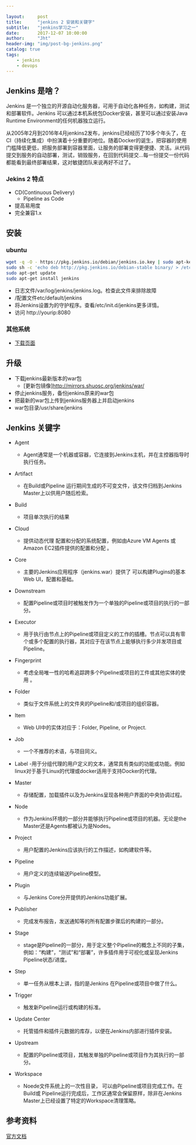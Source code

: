 ```yaml
---

layout:     post
title:      "jenkins 2 安装和关键字"
subtitle:   "jenkins学习之一"
date:       2017-12-07 10:00:00
author:     "Jht"
header-img: "img/post-bg-jenkins.png"
catalog: true
tags:
    - jenkins
    - devops
---
```


## Jenkins 是啥？


Jenkins 是一个独立的开源自动化服务器，可用于自动化各种任务，如构建，测试和部署软件。Jenkins 可以通过本机系统包Docker安装，甚至可以通过安装Java Runtime Environment的任何机器独立运行。

从2005年2月到2016年4月jenkins2发布，jenkins已经经历了10多个年头了，在CI（持续化集成）中扮演着十分重要的地位。随着Docker的诞生，把容器的使用门槛降低更低，把服务部署到容器里面，让服务的部署变得更便捷、灵活。从代码提交到服务的自动部署，测试，销毁服务，在回到代码提交…每一份提交一份代码都能看到最终部署结果，这对敏捷团队来说再好不过了。

### Jekins 2 特点

- CD(Continuous Delivery)
  - Pipeline as Code
- 提高易用度
- 完全兼容1.x 


## 安装


### ubuntu

```bash
wget -q -O - https://pkg.jenkins.io/debian/jenkins.io.key | sudo apt-key add -
sudo sh -c 'echo deb http://pkg.jenkins.io/debian-stable binary/ > /etc/apt/sources.list.d/jenkins.list'
sudo apt-get update
sudo apt-get install jenkins
```

- 日志文件/var/log/jenkins/jenkins.log。检查此文件来排除故障
- /配置文件etc/default/jenkins
- 将Jenkins设置为的守护程序。查看/etc/init.d/jenkins更多详情。
- 访问 http://yourip:8080

### 其他系统

- [下载页面](https://jenkins.io/download/)

## 升级

- 下载jenkins最新版本的war包
  - [更新包镜像]http://mirrors.shuosc.org/jenkins/war/
- 停止jenkins服务，备份jenkins原来的war包
- 把最新的war包上传到jenkins服务器上并启动jenkins
- war包目录/usr/share/jenkins

## Jenkins 关键字

- Agent
  - Agent通常是一个机器或容器，它连接到Jenkins主机，并在主控器指导时执行任务。
  
- Artifact
  - 在Build或Pipeline 运行期间生成的不可变文件，该文件归档到Jenkins Master上以供用户随后检索。
  
- Build
  - 项目单次执行的结果

- Cloud
  - 提供动态代理 配置和分配的系统配置，例如由Azure VM Agents 或 Amazon EC2插件提供的配置和分配 。

- Core
  - 主要的Jenkins应用程序（jenkins.war）提供了 可以构建Plugins的基本Web UI，配置和基础。

- Downstream
  - 配置Pipeline或项目时被触发作为一个单独的Pipeline或项目的执行的一部分。

- Executor
  - 用于执行由节点上的Pipeline或项目定义的工作的插槽。节点可以具有零个或多个配置的执行器，其对应于在该节点上能够执行多少并发项目或Pipeline。


- Fingerprint
  - 考虑全局唯一性的哈希追踪跨多个Pipeline或项目的工件或其他实体的使用 。


- Folder
  - 类似于文件系统上的文件夹的Pipeline和/或项目的组织容器。

- Item
  - Web UI中的实体对应于：Folder, Pipeline, or Project.

- Job
  - 一个不推荐的术语，与项目同义。

- Label
  -用于分组代理的用户定义的文本，通常具有类似的功能或功能。例如linux对于基于Linux的代理或docker适用于支持Docker的代理。

- Master
  - 存储配置，加载插件以及为Jenkins呈现各种用户界面的中央协调过程。

- Node
  - 作为Jenkins环境的一部分并能够执行Pipeline或项目的机器。无论是the Master还是Agents都被认为是Nodes。

- Project
  - 用户配置的Jenkins应该执行的工作描述，如构建软件等。

- Pipeline
  - 用户定义的连续输送Pipeline模型。

- Plugin
  - 与Jenkins Core分开提供的Jenkins功能扩展。

- Publisher
  - 完成发布报告，发送通知等的所有配置步骤后的构建的一部分。

- Stage
  - stage是Pipeline的一部分，用于定义整个Pipeline的概念上不同的子集，例如：“构建”，“测试”和“部署”，许多插件用于可视化或呈现Jenkins Pipeline状态/进度。

- Step
  - 单一任务从根本上讲，指的是Jenkins 在Pipeline或项目中做了什么。


- Trigger
  - 触发新Pipeline运行或构建的标准。

- Update Center
  - 托管插件和插件元数据的库存，以便在Jenkins内部进行插件安装。

- Upstream
  - 配置的Pipeline或项目，其触发单独的Pipeline或项目作为其执行的一部分。

- Workspace
  - Noede文件系统上的一次性目录， 可以由Pipeline或项目完成工作。在Build或 Pipeline运行完成后，工作区通常会保留原样，除非在Jenkins Master上已经设置了特定的Workspace清理策略。

## 参考资料

[官方文档](https://wiki.jenkins.io/display/JENKINS/Home)






